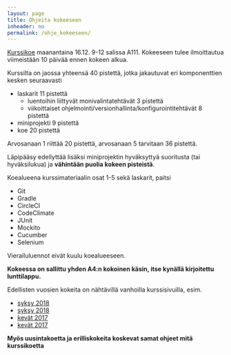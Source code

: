 ```yaml
---
layout: page
title: Ohjeita kokeeseen
inheader: no
permalink: /ohje_kokeeseen/
---
```


[Kurssikoe](https://courses.helsinki.fi/fi/TKT20006/133010615) maanantaina 16.12. 9-12 salissa A111. Kokeeseen tulee ilmoittautua viimeistään 10 päivää ennen kokeen alkua. 

Kurssilta on jaossa yhteensä 40 pistettä, jotka jakautuvat eri komponenttien kesken seuraavasti

- laskarit 11 pistettä
  - luentoihin liittyvät monivalintatehtävät 3 pistettä 
  - viikoittaiset ohjelmointi/versionhallinta/konfigurointitehtävät 8 pistettä
- miniprojekti 9 pistettä
- koe 20 pistettä

Arvosanaan 1 riittää 20 pistettä, arvosanaan 5 tarvitaan 36 pistettä. 

Läpipääsy edellyttää lisäksi miniprojektin hyväksyttyä suoritusta (tai hyväksilukua) ja **vähintään puolia kokeen pisteistä**.

Koealueena kurssimateriaalin osat 1-5 sekä laskarit, paitsi

- Git
- Gradle 
- CircleCI
- CodeClimate 
- JUnit 
- Mockito 
- Cucumber 
- Selenium

Vierailuluennot eivät kuulu koealueeseen.

**Kokeessa on sallittu yhden A4:n kokoinen käsin, itse kynällä kirjoitettu lunttilappu.**

Edellisten vuosien kokeita on nähtävillä vanhoilla kurssisivuilla, esim.
- [syksy 2018](https://github.com/mluukkai/Ohjelmistotuotanto2018)
- [syksy 2018](https://github.com/mluukkai/ohjelmistotuotanto2017)
- [kevät 2017](https://github.com/mluukkai/ohtu2017)
- [kevät 2017](https://github.com/mluukkai/ohtu2016)

**Myös uusintakoetta ja erilliskokeita koskevat samat ohjeet mitä kurssikoetta**